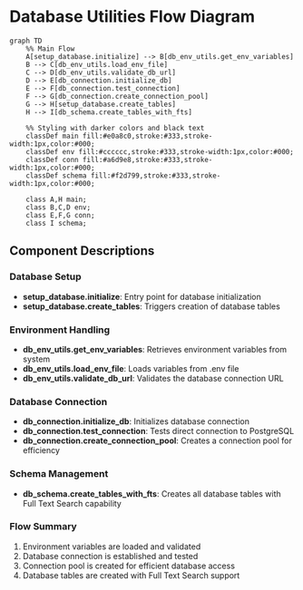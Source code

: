 # Database Utilities Flow Diagram

```mermaid
graph TD
    %% Main Flow
    A[setup_database.initialize] --> B[db_env_utils.get_env_variables]
    B --> C[db_env_utils.load_env_file]
    C --> D[db_env_utils.validate_db_url]
    D --> E[db_connection.initialize_db]
    E --> F[db_connection.test_connection]
    F --> G[db_connection.create_connection_pool]
    G --> H[setup_database.create_tables]
    H --> I[db_schema.create_tables_with_fts]
    
    %% Styling with darker colors and black text
    classDef main fill:#e0a8c0,stroke:#333,stroke-width:1px,color:#000;
    classDef env fill:#cccccc,stroke:#333,stroke-width:1px,color:#000;
    classDef conn fill:#a6d9e8,stroke:#333,stroke-width:1px,color:#000;
    classDef schema fill:#f2d799,stroke:#333,stroke-width:1px,color:#000;
    
    class A,H main;
    class B,C,D env;
    class E,F,G conn;
    class I schema;
```

## Component Descriptions

### Database Setup
- **setup_database.initialize**: Entry point for database initialization
- **setup_database.create_tables**: Triggers creation of database tables

### Environment Handling
- **db_env_utils.get_env_variables**: Retrieves environment variables from system
- **db_env_utils.load_env_file**: Loads variables from .env file
- **db_env_utils.validate_db_url**: Validates the database connection URL

### Database Connection
- **db_connection.initialize_db**: Initializes database connection
- **db_connection.test_connection**: Tests direct connection to PostgreSQL
- **db_connection.create_connection_pool**: Creates a connection pool for efficiency

### Schema Management
- **db_schema.create_tables_with_fts**: Creates all database tables with Full Text Search capability

### Flow Summary
1. Environment variables are loaded and validated
2. Database connection is established and tested
3. Connection pool is created for efficient database access
4. Database tables are created with Full Text Search support 
